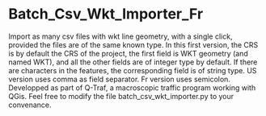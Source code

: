 # Batch_Csv_Wkt_Importer_Fr
Import as many csv files with wkt line geometry, with a single click, provided the files are of the same known type.
In this first version, the CRS is by default the CRS of the project, the first field is WKT geometry (and named WKT), and all the other fields are of integer type by default.
If there are characters in the features, the corresponding field is of string type.
US version uses comma as field separator. Fr version uses semicolon.
Developped as part of Q-Traf, a macroscopic traffic program working with QGis.
Feel free to modify the file batch_csv_wkt_importer.py to your convenance.
